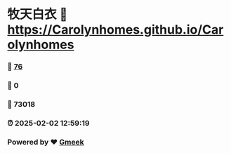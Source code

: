 # 牧天白衣 :link: https://Carolynhomes.github.io/Carolynhomes 
### :page_facing_up: [76](https://Carolynhomes.github.io/Carolynhomes/tag.html) 
### :speech_balloon: 0 
### :hibiscus: 73018 
### :alarm_clock: 2025-02-02 12:59:19 
### Powered by :heart: [Gmeek](https://github.com/Meekdai/Gmeek)
